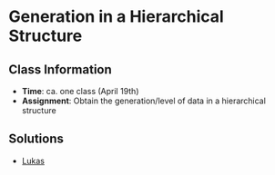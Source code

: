 # Generation in a Hierarchical Structure

## Class Information
* **Time**: ca. one class (April 19th)
* **Assignment**: Obtain the generation/level of data in a hierarchical structure

## Solutions
* [Lukas](/lukas)
